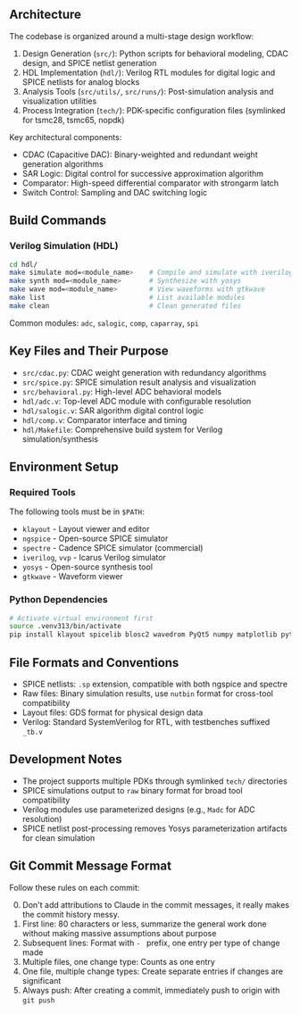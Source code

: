 ## Architecture

The codebase is organized around a multi-stage design workflow:

1. Design Generation (`src/`): Python scripts for behavioral modeling, CDAC design, and SPICE netlist generation
2. HDL Implementation (`hdl/`): Verilog RTL modules for digital logic and SPICE netlists for analog blocks
3. Analysis Tools (`src/utils/`, `src/runs/`): Post-simulation analysis and visualization utilities
4. Process Integration (`tech/`): PDK-specific configuration files (symlinked for tsmc28, tsmc65, nopdk)

Key architectural components:
- CDAC (Capacitive DAC): Binary-weighted and redundant weight generation algorithms
- SAR Logic: Digital control for successive approximation algorithm
- Comparator: High-speed differential comparator with strongarm latch
- Switch Control: Sampling and DAC switching logic

## Build Commands

### Verilog Simulation (HDL)
```bash
cd hdl/
make simulate mod=<module_name>    # Compile and simulate with iverilog
make synth mod=<module_name>       # Synthesize with yosys
make wave mod=<module_name>        # View waveforms with gtkwave
make list                          # List available modules
make clean                         # Clean generated files
```

Common modules: `adc`, `salogic`, `comp`, `caparray`, `spi`

## Key Files and Their Purpose

- `src/cdac.py`: CDAC weight generation with redundancy algorithms
- `src/spice.py`: SPICE simulation result analysis and visualization
- `src/behavioral.py`: High-level ADC behavioral models
- `hdl/adc.v`: Top-level ADC module with configurable resolution
- `hdl/salogic.v`: SAR algorithm digital control logic
- `hdl/comp.v`: Comparator interface and timing
- `hdl/Makefile`: Comprehensive build system for Verilog simulation/synthesis

## Environment Setup

### Required Tools
The following tools must be in `$PATH`:
- `klayout` - Layout viewer and editor
- `ngspice` - Open-source SPICE simulator
- `spectre` - Cadence SPICE simulator (commercial)
- `iverilog`, `vvp` - Icarus Verilog simulator
- `yosys` - Open-source synthesis tool
- `gtkwave` - Waveform viewer

### Python Dependencies
```bash
# Activate virtual environment first
source .venv313/bin/activate
pip install klayout spicelib blosc2 wavedrom PyQt5 numpy matplotlib pytest cocotb cocotbext-spi
```

## File Formats and Conventions

- SPICE netlists: `.sp` extension, compatible with both ngspice and spectre
- Raw files: Binary simulation results, use `nutbin` format for cross-tool compatibility
- Layout files: GDS format for physical design data
- Verilog: Standard SystemVerilog for RTL, with testbenches suffixed `_tb.v`

## Development Notes

- The project supports multiple PDKs through symlinked `tech/` directories
- SPICE simulations output to `raw` binary format for broad tool compatibility
- Verilog modules use parameterized designs (e.g., `Madc` for ADC resolution)
- SPICE netlist post-processing removes Yosys parameterization artifacts for clean simulation

## Git Commit Message Format

Follow these rules on each commit:

0. Don't add attributions to Claude in the commit messages, it really makes the commit history messy.
1. First line: 80 characters or less, summarize the general work done without making massive assumptions about purpose
2. Subsequent lines: Format with `- ` prefix, one entry per type of change made
3. Multiple files, one change type: Counts as one entry
4. One file, multiple change types: Create separate entries if changes are significant
5. Always push: After creating a commit, immediately push to origin with `git push`